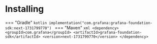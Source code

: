 # Installing

=== "Gradle"
    ```kotlin
    implementation("com.grafana:grafana-foundation-sdk:next-1731799770")
    ```
=== "Maven"
    ```xml
    <dependency>
        <groupId>com.grafana</groupId>
        <artifactId>grafana-foundation-sdk</artifactId>
        <version>next-1731799770</version>
    </dependency>
    ```
